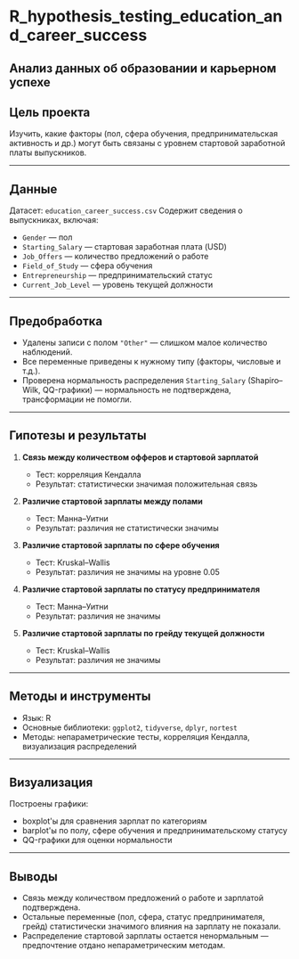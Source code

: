 # R_hypothesis_testing_education_and_career_success
Анализ данных об образовании и карьерном успехе
---


## Цель проекта

Изучить, какие факторы (пол, сфера обучения, предпринимательская активность и др.) могут быть связаны с уровнем стартовой заработной платы выпускников.

---

## Данные

Датасет: `education_career_success.csv`
Содержит сведения о выпускниках, включая:

* `Gender` — пол
* `Starting_Salary` — стартовая заработная плата (USD)
* `Job_Offers` — количество предложений о работе
* `Field_of_Study` — сфера обучения
* `Entrepreneurship` — предпринимательский статус
* `Current_Job_Level` — уровень текущей должности

---

## Предобработка

* Удалены записи с полом `"Other"` — слишком малое количество наблюдений.
* Все переменные приведены к нужному типу (факторы, числовые и т.д.).
* Проверена нормальность распределения `Starting_Salary` (Shapiro–Wilk, QQ-графики) — нормальность не подтверждена, трансформации не помогли.

---

## Гипотезы и результаты

1. **Связь между количеством офферов и стартовой зарплатой**

   * Тест: корреляция Кендалла
   * Результат: статистически значимая положительная связь

2. **Различие стартовой зарплаты между полами**

   * Тест: Манна–Уитни
   * Результат: различия не статистически значимы

3. **Различие стартовой зарплаты по сфере обучения**

   * Тест: Kruskal–Wallis
   * Результат: различия не значимы на уровне 0.05

4. **Различие стартовой зарплаты по статусу предпринимателя**

   * Тест: Манна–Уитни
   * Результат: различия не значимы

5. **Различие стартовой зарплаты по грейду текущей должности**

   * Тест: Kruskal–Wallis
   * Результат: различия не значимы

---

## Методы и инструменты

* Язык: R
* Основные библиотеки: `ggplot2`, `tidyverse`, `dplyr`, `nortest`
* Методы: непараметрические тесты, корреляция Кендалла, визуализация распределений

---

## Визуализация

Построены графики:

* boxplot'ы для сравнения зарплат по категориям
* barplot'ы по полу, сфере обучения и предпринимательскому статусу
* QQ-графики для оценки нормальности

---

## Выводы

* Связь между количеством предложений о работе и зарплатой подтверждена.
* Остальные переменные (пол, сфера, статус предпринимателя, грейд) статистически значимого влияния на зарплату не показали.
* Распределение стартовой зарплаты остается ненормальным — предпочтение отдано непараметрическим методам.
